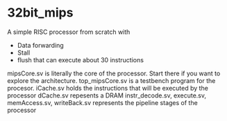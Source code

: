 # 32bit_mips
A simple RISC processor from scratch with
  - Data forwarding
  - Stall
  - flush
that can execute about 30 instructions

mipsCore.sv is literally the core of the processor. Start there if you want to explore the architecture.
top_mipsCore.sv is a testbench program for the procesor.
iCache.sv holds the instructions that will be executed by the processor
dCache.sv repesents a DRAM
instr_decode.sv, execute.sv, memAccess.sv, writeBack.sv represents the pipeline stages of the processor
